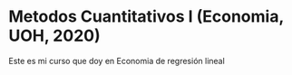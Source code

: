# Metodos Cuantitativos I (Economia, UOH, 2020)
Este es mi curso que doy en Economia de regresión lineal
